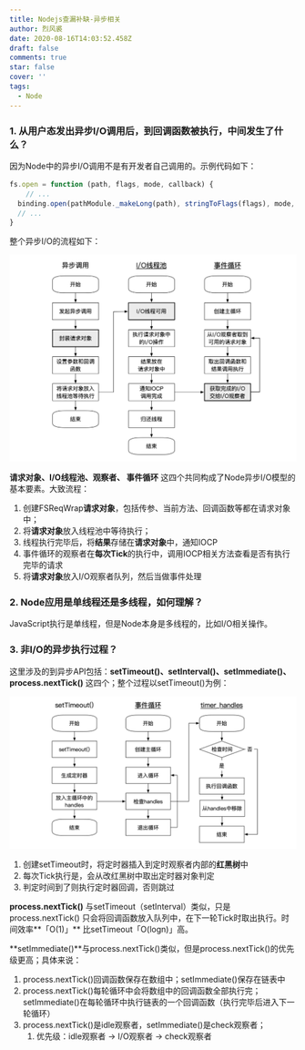 ```yaml
---
title: Nodejs查漏补缺-异步相关
author: 烈风裘
date: 2020-08-16T14:03:52.458Z
draft: false
comments: true
star: false
cover: ''
tags: 
  - Node
---
```


### 1. 从用户态发出异步I/O调用后，到回调函数被执行，中间发生了什么？

因为Node中的异步I/O调用不是有开发者自己调用的。示例代码如下：

```javascript
fs.open = function (path, flags, mode, callback) {
	// ...
  binding.open(pathModule._makeLong(path), stringToFlags(flags), mode, callback);
  // ...
}
```

整个异步I/O的流程如下：

![image-20200816210914233](images/image-20200816210914233.png)

**请求对象、I/O线程池、观察者、 事件循环** 这四个共同构成了Node异步I/O模型的基本要素。大致流程：

1. 创建FSReqWrap**请求对象**，包括传参、当前方法、回调函数等都在请求对象中；
2. 将**请求对象**放入线程池中等待执行；
3. 线程执行完毕后，将**结果**存储在**请求对象**中，通知IOCP
4. 事件循环的观察者在**每次Tick**的执行中，调用IOCP相关方法查看是否有执行完毕的请求
5. 将**请求对象**放入I/O观察者队列，然后当做事件处理



### 2. Node应用是单线程还是多线程，如何理解？

JavaScript执行是单线程，但是Node本身是多线程的，比如I/O相关操作。



### 3. 非I/O的异步执行过程？

这里涉及的到异步API包括：**setTimeout()、setInterval()、setImmediate()、process.nextTick()** 这四个；整个过程以setTimeout()为例：

![image-20200816213701565](images/image-20200816213701565.png)

1. 创建setTimeout时，将定时器插入到定时观察者内部的**红黑树**中
2. 每次Tick执行是，会从改红黑树中取出定时器对象判定
3. 判定时间到了则执行定时器回调，否则跳过



**process.nextTick()** 与setTimeout（setInterval）类似，只是process.nextTick() 只会将回调函数放入队列中，在下一轮Tick时取出执行。时间效率**「O(1)」** 比setTimeout「O(logn)」高。



**setImmediate()**与process.nextTick()类似，但是process.nextTick()的优先级更高；具体来说：

1. process.nextTick()回调函数保存在数组中；setImmediate()保存在链表中
2. process.nextTick()每轮循环中会将数组中的回调函数全部执行完；setImmediate()在每轮循环中执行链表的一个回调函数（执行完毕后进入下一轮循环）
3. process.nextTick()是idle观察者，setImmediate()是check观察者；
   1. 优先级：idle观察者 -> I/O观察者 -> check观察者















